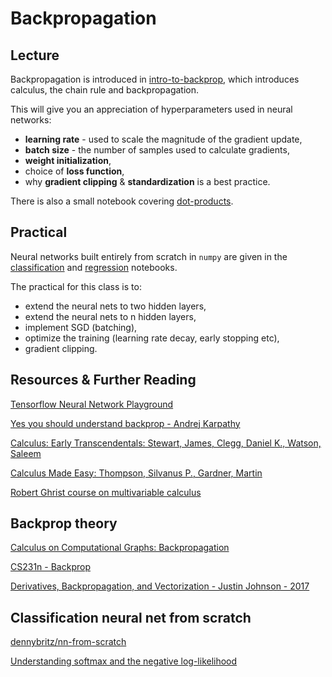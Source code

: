# Backpropagation

## Lecture

Backpropagation is introduced in [intro-to-backprop](https://github.com/ADGEfficiency/teaching-monolith/blob/master/backprop/intro-to-backprop.ipynb), which introduces calculus, the chain rule and backpropagation.

This will give you an appreciation of hyperparameters used in neural networks:

- **learning rate** - used to scale the magnitude of the gradient update,
- **batch size** - the number of samples used to calculate gradients,
- **weight initialization**,
- choice of **loss function**,
- why **gradient clipping** & **standardization** is a best practice.

There is also a small notebook covering [dot-products](https://github.com/ADGEfficiency/teaching-monolith/blob/master/backprop/dot-products.ipynb).

## Practical

Neural networks built entirely from scratch in `numpy` are given in the [classification](https://github.com/ADGEfficiency/teaching-monolith/blob/master/backprop/classification.ipynb) and [regression](https://github.com/ADGEfficiency/teaching-monolith/blob/master/backprop/regression.ipynb) notebooks.

The practical for this class is to:

- extend the neural nets to two hidden layers,
- extend the neural nets to n hidden layers,
- implement SGD (batching),
- optimize the training (learning rate decay, early stopping etc),
- gradient clipping.

## Resources & Further Reading

[Tensorflow Neural Network Playground](https://playground.tensorflow.org/)

[Yes you should understand backprop - Andrej Karpathy](https://medium.com/@karpathy/yes-you-should-understand-backprop-e2f06eab496b)

[Calculus: Early Transcendentals: Stewart, James, Clegg, Daniel K., Watson, Saleem](https://www.amazon.com/Calculus-Early-Transcendentals-James-Stewart-dp-1337613924/dp/1337613924/ref=dp_ob_title_bk)

[Calculus Made Easy: Thompson, Silvanus P., Gardner, Martin](https://www.amazon.com/gp/product/0312185480/ref=as_li_tl?camp=1789&creative=9325&creativeASIN=0312185480&ie=UTF8&linkCode=as2&linkId=f77fd8a70b9c53d8f82f48dfe7574a27&tag=susanfowler-20)

[Robert Ghrist course on multivariable calculus](https://www2.math.upenn.edu/~ghrist/)

## Backprop theory

[Calculus on Computational Graphs: Backpropagation](http://colah.github.io/posts/2015-08-Backprop/)

[CS231n - Backprop](http://cs231n.github.io/optimization-2/)

[Derivatives, Backpropagation, and Vectorization - Justin Johnson - 2017](http://cs231n.stanford.edu/handouts/derivatives.pdf)

## Classification neural net from scratch

[dennybritz/nn-from-scratch](https://github.com/dennybritz/nn-from-scratch/blob/master/nn-from-scratch.ipynb)

[Understanding softmax and the negative log-likelihood](https://ljvmiranda921.github.io/notebook/2017/08/13/softmax-and-the-negative-log-likelihood/
)

